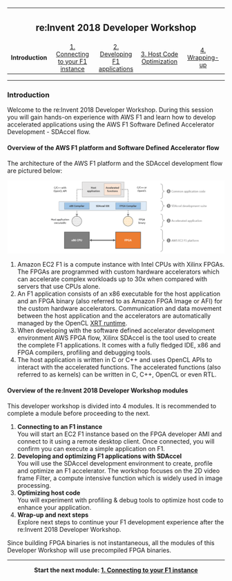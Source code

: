 <table style="width:100%">
  <tr>
    <th width="100%" colspan="5"><h2>re:Invent 2018 Developer Workshop</h2></th>
  </tr>
  <tr>
    <td width="20%" align="center"><b>Introduction</b></td>
    <td width="20%" align="center"><a href="SETUP.md">1. Connecting to your F1 instance</a></td> 
    <td width="20%" align="center"><a href="FILTER2D_Lab.md">2. Developing F1 applications</a></td>
    <td width="20%" align="center"><a href="HOSTCODE_OPT.md">3. Host Code Optimization</a></td>
    <td width="20%" align="center"><a href="WRAP_UP.md">4. Wrapping-up</td>
  </tr>
</table>

---------------------------------------
### Introduction

Welcome to the re:Invent 2018 Developer Workshop. During this session you will gain hands-on experience with AWS F1 and learn how to develop accelerated applications using the AWS F1 Software Defined Accelerator Development - SDAccel flow.  

#### Overview of the AWS F1 platform and Software Defined Accelerator flow

The architecture of the AWS F1 platform and the SDAccel development flow are pictured below:

![](./images/introduction/f1_platform.png)

1. Amazon EC2 F1 is a compute instance with Intel CPUs with Xilinx FPGAs. The FPGAs are programmed with custom hardware accelerators which can accelerate complex workloads up to 30x when compared with servers that use CPUs alone. 
2. An F1 application consists of an x86 executable for the host application and an FPGA binary (also referred to as Amazon FPGA Image or AFI) for the custom hardware accelerators. Communication and data movement between the host application and the accelerators are automatically managed by the OpenCL [XRT runtime](https://github.com/Xilinx/XRT).
3. When developing with the software defined accelerator development environment AWS FPGA flow, Xilinx SDAccel is the tool used to create the complete F1 applications. It comes with a fully fledged IDE, x86 and FPGA compilers, profiling and debugging tools.
4. The host application is written in C or C++ and uses OpenCL APIs to interact with the accelerated functions. The accelerated functions (also referred to as kernels) can be written in C, C++, OpenCL or even RTL.


#### Overview of the re:Invent 2018 Developer Workshop modules

This developer workshop is divided into 4 modules. It is recommended to complete a module before proceeding to the next.

1. **Connecting to an F1 instance** \
You will start an EC2 F1 instance based on the FPGA developer AMI and connect to it using a remote desktop client. Once connected, you will confirm you can execute a simple application on F1.
2. **Developing and optimizing F1 applications with SDAccel** \
You will use the SDAccel development environment to create, profile and optimize an F1 accelerator. The workshop focuses on the 2D video frame Filter, a compute intensive function which is widely used in image processing.
3. **Optimizing host code** \
You will experiment with profiling & debug tools to optimize host code to enhance your application.
4. **Wrap-up and next steps** \
Explore next steps to continue your F1 development experience after the re:Invent 2018 Developer Workshop.

Since building FPGA binaries is not instantaneous, all the modules of this Developer Workshop will use precompiled FPGA binaries.

---------------------------------------

<p align="center"><b>
Start the next module: <a href="SETUP.md">1. Connecting to your F1 instance</a>
</b></p>

